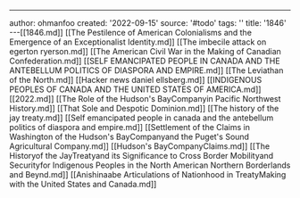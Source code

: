 ---
author: ohmanfoo
created: '2022-09-15'
source: '#todo'
tags: ''
title: '1846'
---[[1846.md]]
[[The Pestilence of American Colonialisms and the Emergence of an Exceptionalist Identity.md]]
[[The imbecile attack on egerton ryerson.md]]
[[The American Civil War in the Making of Canadian Confederation.md]]
[[SELF EMANCIPATED PEOPLE IN CANADA AND THE ANTEBELLUM POLITICS OF DIASPORA AND EMPIRE.md]]
[[The Leviathan of the North.md]]
[[Hacker news daniel ellsberg.md]]
[[INDIGENOUS PEOPLES OF CANADA AND THE UNITED STATES OF AMERICA.md]]
[[2022.md]]
[[The Role of the Hudson's BayCompanyin Pacific Northwest History.md]]
[[That Sole and Despotic Dominion.md]]
[[The history of the jay treaty.md]]
[[Self emancipated people in canada and the antebellum politics of diaspora and empire.md]]
[[Settlement of the Claims in Washington of the Hudson's BayCompanyand the Puget's Sound Agricultural Company.md]]
[[Hudson's BayCompanyClaims.md]]
[[The Historyof the JayTreatyand its Significance to Cross Border Mobilityand Securityfor Indigenous Peoples in the North American Northern Borderlands and Beynd.md]]
[[Anishinaabe Articulations of Nationhood in TreatyMaking with the United States and Canada.md]]
